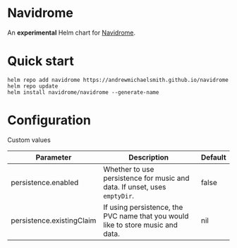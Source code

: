 # Navidrome

An **experimental** Helm chart for [Navidrome](https://www.navidrome.org/).

# Quick start

```
helm repo add navidrome https://andrewmichaelsmith.github.io/navidrome
helm repo update   
helm install navidrome/navidrome --generate-name
```

# Configuration

Custom values

| Parameter                 | Description | Default |
| ------------------------- | ----------- | ------- |
| persistence.enabled| Whether to use persistence for music and data. If unset, uses `emptyDir`. | false |
| persistence.existingClaim | If using persistence, the PVC name that you would like to store music and data. | nil |

